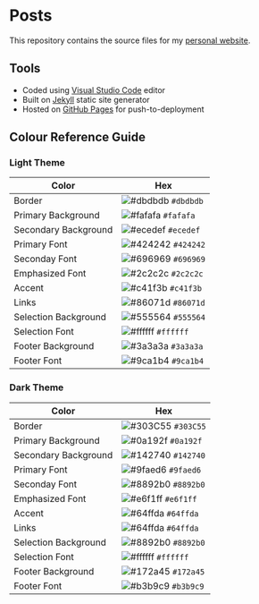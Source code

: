# Posts

This repository contains the source files for my [personal website](https://haothitran.github.io/posts).

## Tools

- Coded using [Visual Studio Code](https://code.visualstudio.com/) editor
- Built on [Jekyll](https://jekyllrb.com/) static site generator
- Hosted on [GitHub Pages](https://pages.github.com/) for push-to-deployment

## Colour Reference Guide 

### Light Theme

| Color                 | Hex                                                                |
| --------------------- | ------------------------------------------------------------------ |
| Border                | ![#dbdbdb](https://via.placeholder.com/16/dbdbdb?text=+) `#dbdbdb` |
| Primary Background    | ![#fafafa](https://via.placeholder.com/16/fafafa?text=+) `#fafafa` |
| Secondary Background  | ![#ecedef](https://via.placeholder.com/16/ecedef?text=+) `#ecedef` |
| Primary Font          | ![#424242](https://via.placeholder.com/16/424242?text=+) `#424242` |
| Seconday Font         | ![#696969](https://via.placeholder.com/16/696969?text=+) `#696969` |
| Emphasized Font       | ![#2c2c2c](https://via.placeholder.com/16/2c2c2c?text=+) `#2c2c2c` |
| Accent                | ![#c41f3b](https://via.placeholder.com/16/c41f3b?text=+) `#c41f3b` |
| Links                 | ![#86071d](https://via.placeholder.com/16/86071d?text=+) `#86071d` |
| Selection Background  | ![#555564](https://via.placeholder.com/16/555564?text=+) `#555564` |
| Selection Font        | ![#ffffff](https://via.placeholder.com/16/ffffff?text=+) `#ffffff` |
| Footer Background     | ![#3a3a3a](https://via.placeholder.com/16/3a3a3a?text=+) `#3a3a3a` |
| Footer Font           | ![#9ca1b4](https://via.placeholder.com/16/9ca1b4?text=+) `#9ca1b4` |

### Dark Theme 

| Color                 | Hex                                                                |
| --------------------- | ------------------------------------------------------------------ |
| Border                | ![#303C55](https://via.placeholder.com/16/303C55?text=+) `#303C55` |
| Primary Background    | ![#0a192f](https://via.placeholder.com/16/0a192f?text=+) `#0a192f` |
| Secondary Background  | ![#142740](https://via.placeholder.com/16/142740?text=+) `#142740` |
| Primary Font          | ![#9faed6](https://via.placeholder.com/16/9faed6?text=+) `#9faed6` |
| Seconday Font         | ![#8892b0](https://via.placeholder.com/16/8892b0?text=+) `#8892b0` |
| Emphasized Font       | ![#e6f1ff](https://via.placeholder.com/16/e6f1ff?text=+) `#e6f1ff` |
| Accent                | ![#64ffda](https://via.placeholder.com/16/64ffda?text=+) `#64ffda` |
| Links                 | ![#64ffda](https://via.placeholder.com/16/64ffda?text=+) `#64ffda` |
| Selection Background  | ![#8892b0](https://via.placeholder.com/16/8892b0?text=+) `#8892b0` |
| Selection Font        | ![#ffffff](https://via.placeholder.com/16/ffffff?text=+) `#ffffff` |
| Footer Background     | ![#172a45](https://via.placeholder.com/16/172a45?text=+) `#172a45` |
| Footer Font           | ![#b3b9c9](https://via.placeholder.com/16/b3b9c9?text=+) `#b3b9c9` |